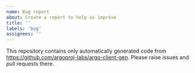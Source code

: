 ```yaml
---
name: Bug report
about: Create a report to help us improve
title: ''
labels: 'bug'
assignees: ''
---
```

This repository contains only automatically generated code from https://github.com/argoproj-labs/argo-client-gen. Please raise issues and pull requests there.